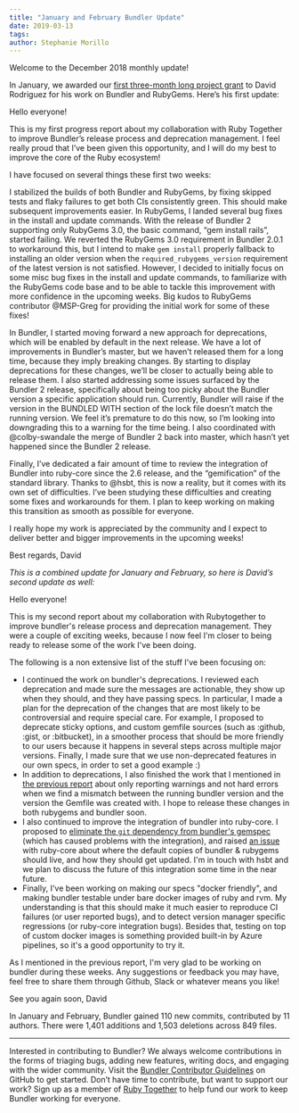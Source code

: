 ```yaml
---
title: "January and February Bundler Update"
date: 2019-03-13
tags:
author: Stephanie Morillo
---
```


Welcome to the December 2018 monthly update!

In January, we awarded our [first three-month long project grant](https://rubytogether.org/projects) to David Rodriguez for his work on Bundler and RubyGems. Here’s his first update:

Hello everyone!

This is my first progress report about my collaboration with Ruby Together to improve Bundler’s release process and deprecation management. I feel really proud that I’ve been given this opportunity, and I will do my best to improve the core of the Ruby ecosystem!

I have focused on several things these first two weeks:

I stabilized the builds of both Bundler and RubyGems, by fixing skipped tests and flaky failures to get both CIs consistently green. This should make subsequent improvements easier. In RubyGems, I landed several bug fixes in the install and update commands. With the release of Bundler 2 supporting only RubyGems 3.0, the basic command, “gem install rails”, started failing. We reverted the RubyGems 3.0 requirement in Bundler 2.0.1 to workaround this, but I intend to make `gem install` properly fallback to installing an older version when the `required_rubygems_version` requirement of the latest version is not satisfied. However, I decided to initially focus on some misc bug fixes in the install and update commands, to familiarize with the RubyGems code base and to be able to tackle this improvement with more confidence in the upcoming weeks. Big kudos to RubyGems contributor @MSP-Greg for providing the initial work for some of these fixes!

In Bundler, I started moving forward a new approach for deprecations, which will be enabled by default in the next release. We have a lot of improvements in Bundler’s master, but we haven’t released them for a long time, because they imply breaking changes. By starting to display deprecations for these changes, we’ll be closer to actually being able to release them. I also started addressing some issues surfaced by the Bundler 2 release, specifically about being too picky about the Bundler version a specific application should run. Currently, Bundler will raise if the version in the BUNDLED WITH section of the lock file doesn’t match the running version. We feel it’s premature to do this now, so I’m looking into downgrading this to a warning for the time being. I also coordinated with @colby-swandale the merge of Bundler 2 back into master, which hasn’t yet happened since the Bundler 2 release.

Finally, I’ve dedicated a fair amount of time to review the integration of Bundler into ruby-core since the 2.6 release, and the “gemification” of the standard library. Thanks to @hsbt, this is now a reality, but it comes with its own set of difficulties. I’ve been studying these difficulties and creating some fixes and workarounds for them. I plan to keep working on making this transition as smooth as possible for everyone.

I really hope my work is appreciated by the community and I expect to deliver better and bigger improvements in the upcoming weeks!

Best regards,
David

_This is a combined update for January and February, so here is David’s second update as well:_

Hello everyone!

This is my second report about my collaboration with Rubytogether to improve bundler's release process and deprecation management. They were a couple of exciting weeks, because I now feel I'm closer to being ready to release some of the work I've been doing.

The following is a non extensive list of the stuff I've been focusing on:

* I continued the work on bundler's deprecations. I reviewed each deprecation and made sure the messages are actionable, they show up when they should, and they have passing specs. In particular, I made a plan for the deprecation of the changes that are most likely to be controversial and require special care. For example, I proposed to deprecate sticky options, and custom gemfile sources (such as :github, :gist, or :bitbucket), in a smoother process that should be more friendly to our users because it happens in several steps across multiple major versions. Finally, I made sure that we use non-deprecated features in our own specs, in order to set a good example :)
* In addition to deprecations, I also finished the work that I mentioned in [the previous report]() about only reporting warnings and not hard errors when we find a mismatch between the running bundler version and the version the Gemfile was created with. I hope to release these changes in both rubygems and bundler soon.
* I also continued to improve the integration of bundler into ruby-core. I proposed to [eliminate the `git` dependency from bundler's gemspec](https://github.com/bundler/bundler/pull/6985) (which has caused problems with the integration), and raised [an issue](https://bugs.ruby-lang.org/issues/15610) with ruby-core about where the default copies of bundler & rubygems should live, and how they should get updated. I'm in touch with hsbt and we plan to discuss the future of this integration some time in the near future.
* Finally, I've been working on making our specs "docker friendly", and making bundler testable under bare docker images of ruby and rvm. My understanding is that this should make it much easier to reproduce CI failures (or user reported bugs), and to detect version manager specific regressions (or ruby-core integration bugs). Besides that, testing on top of custom docker images is something provided built-in by Azure pipelines, so it's a good opportunity to try it.

As I mentioned in the previous report, I'm very glad to be working on bundler during these weeks. Any suggestions or feedback you may have, feel free to share them through Github, Slack or whatever means you like!

See you again soon,
David

In January and February, Bundler gained 110 new commits, contributed by 11 authors. There were 1,401 additions and 1,503 deletions across 849 files.

---

Interested in contributing to Bundler? We always welcome contributions in the forms of triaging bugs, adding new features, writing docs, and engaging with the wider community. Visit the [Bundler Contributor Guidelines](https://github.com/bundler/bundler/blob/master/doc/contributing/README.md) on GitHub to get started. Don’t have time to contribute, but want to support our work? Sign up as a member of [Ruby Together](https://rubytogether.org/) to help fund our work to keep Bundler working for everyone.
